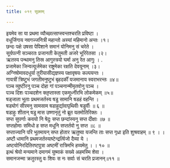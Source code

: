 ```yaml
---
title: ०१९ सूक्तम्

---
```

इयमेव सा या प्रथमा व्यौच्छात्साप्स्वन्तश्चरति प्रविष्टा ।  
वधूर्जिगाय नवगज्जनित्री महान्तो अस्यां महिमानो अन्तः ।१।  
छन्दः पक्षे उषसा पेपिशाने समानं योनिमनु सं चरेते ।  
सूर्यपत्नी सञ्चरतः प्रजानती केतुमती अजरे भूरिरेतसा ।२।  
ऋतस्य पन्थामनु तिस्र आगुस्त्रयो घर्मा अनु रेत आगुः । .  
प्रजामेका जिन्वत्यूर्जमेका राष्ट्रमेका रक्षति देवयूनाम् ।३।  
अग्निषोमावदधुर्या तुरीयासीद्यज्ञस्य पक्षावृषयः कल्पयन्तः ।  
गायत्रीं त्रिष्टुभं जगतीमनुष्टुभं बृहदर्कीं यजमानाय स्वराभरन्तः ॥४॥  
पञ्च व्युष्टीरनु पञ्च दोहा गां पञ्चनान्मीमृतवोनु पञ्च ।  
पञ्च दिशः पञ्चदशेन क्लृप्तास्ता एकमूर्ध्नीरभि लोकमेकम् ॥५॥  
षड्जाता भूताः प्रथमजर्तस्य षडु सामानि षडहं वहन्ति ।  
षड्योगं सीरमनु सामसाम षडाहुर्द्यावापृथिवीः षडुर्वीः ॥ ६ ॥  
षडाहुः शीतान् षडु मास उष्णानृतुं नो ब्रूत यतमोतिरिक्तः ।  
सप्त सुपर्णाः कवयो नि षेदुः सप्त छन्दांस्यनु सप्त दीक्षाः ॥७ ॥  
सप्तहोमाः समिधो ह सप्त मधूनि सप्तर्तवो नु सप्त ॥८ ॥  
सप्ताज्यानि परि भूतमायन् सप्त होतार ऋतुष्या यजन्ति ताः सप्त गृध्रा इति शुश्रवाहम् ॥ ९ । ।  
अष्टौ धामानि प्रथमजर्तस्याष्टेन्द्रर्त्विजो दैव्या ये ।  
अष्टयोनिरदितिरष्टपुत्रा अष्टमीं रात्रिमभि हव्यमेतु । । १० ॥  
इत्थं श्रेयो मन्यमाने दमागमं युष्माकं सख्ये अहमस्मि शेवा ।  
समानजन्मा क्रतुरस्तु वः शिवः स नः सर्वाः सं चरति प्रजानन्॥११ ॥  